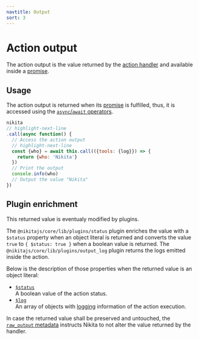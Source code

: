 ```yaml
---
navtitle: Output
sort: 3
---
```


# Action output

The action output is the value returned by the [action handler](/current/action/handler) and available inside a [promise](/current/usages/promise).

## Usage

The action output is returned when its [promise](/current/usages/promise) is fulfilled, thus, it is accessed using the [`async`/`await` operators](https://nodejs.dev/learn/modern-asynchronous-javascript-with-async-and-await).

```js
nikita
// highlight-next-line
.call(async function() {
  // Access the action output
  // highlight-next-line
  const {who} = await this.call(({tools: {log}}) => {
    return {who: 'Nikita'}
  })
  // Print the output
  console.info(who)
  // Output the value "Nikita"
})
```

## Plugin enrichment

This returned value is eventualy modified by plugins.

The `@nikitajs/core/lib/plugins/status` plugin enriches the value with a `$status` property when an object literal is returned and converts the value `true` to `{ $status: true }` when a boolean value is returned. The `@nikitajs/core/lib/plugins/output_log` plugin returns the logs emitted inside the action.

Below is the description of those properties when the returned value is an object literal:

- [`$status`](/current/action/output/status)   
  A boolean value of the action status.
- [`$log`](/current/action/output/log)   
  An array of objects with [logging](/current/usages/logging_debugging) information of the action execution.

In case the returned value shall be preserved and untouched, the [`raw_output` metadata](/current/metadata/raw_output) instructs Nikita to not alter the value returned by the handler.
